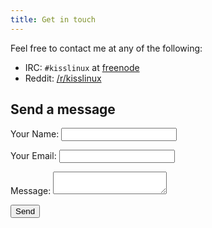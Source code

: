 ```yaml
---
title: Get in touch
---
```


Feel free to contact me at any of the following:

- IRC: `#kisslinux` at [freenode](https://freenode.net)
- Reddit: [/r/kisslinux](https://reddit.com/r/kisslinux)

## Send a message

<form name=contact method=POST data-netlify=true>
  <p><label>Your Name: <input type=text name=name/></label></p>
  <p><label>Your Email: <input type=email name=email/></label></p>
  <p><label>Message: <textarea name=message></textarea></label></p>
  <p><button type=submit>Send</button></p>
</form>
